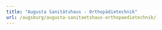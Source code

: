 ```yaml
---
title: "Augusta Sanitätshaus - Orthopädietechnik"
url: /augsburg/augusta-sanitaetshaus-orthopaedietechnik/
---
```

